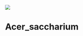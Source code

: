 [![](https://v3.juncture-digital.org/badge.png)](https://v3.juncture-digital.org)

# Acer_saccharium

